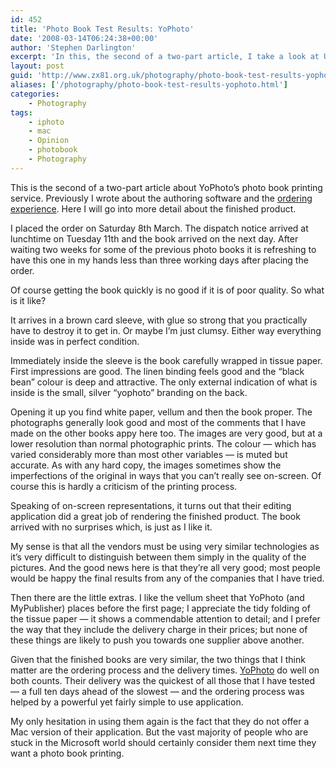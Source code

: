 ```yaml
---
id: 452
title: 'Photo Book Test Results: YoPhoto'
date: '2008-03-14T06:24:38+00:00'
author: 'Stephen Darlington'
excerpt: 'In this, the second of a two-part article, I take a look at UK-based photo book vendor yophoto''s finished product. Did it live up to the expectations set by their ordering process?'
layout: post
guid: 'http://www.zx81.org.uk/photography/photo-book-test-results-yophoto.html'
aliases: ['/photography/photo-book-test-results-yophoto.html']
categories:
    - Photography
tags:
    - iphoto
    - mac
    - Opinion
    - photobook
    - Photography
---
```


This is the second of a two-part article about YoPhoto’s photo book printing service. Previously I wrote about the authoring software and the [ordering experience](/photography/photo-book-test-yophoto.html). Here I will go into more detail about the finished product.

I placed the order on Saturday 8th March. The dispatch notice arrived at lunchtime on Tuesday 11th and the book arrived on the next day. After waiting two weeks for some of the previous photo books it is refreshing to have this one in my hands less than three working days after placing the order.

Of course getting the book quickly is no good if it is of poor quality. So what is it like?

It arrives in a brown card sleeve, with glue so strong that you practically have to destroy it to get in. Or maybe I’m just clumsy. Either way everything inside was in perfect condition.

Immediately inside the sleeve is the book carefully wrapped in tissue paper. First impressions are good. The linen binding feels good and the “black bean” colour is deep and attractive. The only external indication of what is inside is the small, silver “yophoto” branding on the back.

Opening it up you find white paper, vellum and then the book proper. The photographs generally look good and most of the comments that I have made on the other books appy here too. The images are very good, but at a lower resolution than normal photographic prints. The colour — which has varied considerably more than most other variables — is muted but accurate. As with any hard copy, the images sometimes show the imperfections of the original in ways that you can’t really see on-screen. Of course this is hardly a criticism of the printing process.

Speaking of on-screen representations, it turns out that their editing application did a great job of rendering the finished product. The book arrived with no surprises which, is just as I like it.

My sense is that all the vendors must be using very similar technologies as it’s very difficult to distinguish between them simply in the quality of the pictures. And the good news here is that they’re all very good; most people would be happy the final results from any of the companies that I have tried.

Then there are the little extras. I like the vellum sheet that YoPhoto (and MyPublisher) places before the first page; I appreciate the tidy folding of the tissue paper — it shows a commendable attention to detail; and I prefer the way that they include the delivery charge in their prices; but none of these things are likely to push you towards one supplier above another.

Given that the finished books are very similar, the two things that I think matter are the ordering process and the delivery times. [YoPhoto](http://www.yophoto.com/) do well on both counts. Their delivery was the quickest of all those that I have tested — a full ten days ahead of the slowest — and the ordering process was helped by a powerful yet fairly simple to use application.

My only hesitation in using them again is the fact that they do not offer a Mac version of their application. But the vast majority of people who are stuck in the Microsoft world should certainly consider them next time they want a photo book printing.